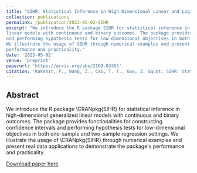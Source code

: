 ```yaml
---
title: "SIHR: Statistical Inference in High-Dimensional Linear and Logistic Regression Models"
collection: publications
permalink: /publication/2023-05-02-SIHR
excerpt: "We introduce the R package SIHR for statistical inference in high-dimensional generalized 
linear models with continuous and binary outcomes. The package provides functionalities for constructing confidence intervals 
and performing hypothesis tests for low-dimensional objectives in both one-sample and two-sample regression settings. 
We illustrate the usage of SIHR through numerical examples and present real data applications to demonstrate the package's 
performance and practicality."
date: '2023-05-02'
venue: 'preprint'
paperurl: 'https://arxiv.org/abs/2109.03365'
citation: 'Rakshit, P., Wang, Z., Cai, T. T., Guo, Z. &quot; SIHR: Statistical Inference in High-Dimensional Linear and Logistic Regression Models.&quot; '
---
```


## Abstract

We introduce the R package \CRANpkg{SIHR} for statistical inference in high-dimensional generalized linear models with continuous and binary outcomes. The package provides functionalities for constructing confidence intervals and performing hypothesis tests for low-dimensional objectives in both one-sample and two-sample regression settings. We illustrate the usage of \CRANpkg{SIHR} through numerical examples and present real data applications to demonstrate the package's performance and practicality.

[Download paper here](https://arxiv.org/pdf/2109.03365.pdf)

<!-- Recommended citation: Rakshit, P., Wang, Z., Cai, T. T., & Guo, Z. SIHR: Statistical Inference in High-Dimensional Linear and Logistic Regression Models. -->